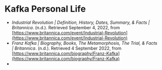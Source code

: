 # Kafka Personal Life
- _Industrial Revolution | Definition, History, Dates, Summary, & Facts | Britannica_. (n.d.). Retrieved September 4, 2022, from [https://www.britannica.com/event/Industrial-Revolution](https://www.britannica.com/event/Industrial-Revolution)
- _Franz Kafka | Biography, Books, The Metamorphosis, The Trial, & Facts | Britannica_. (n.d.). Retrieved 4 September 2022, from [https://www.britannica.com/biography/Franz-Kafka](https://www.britannica.com/biography/Franz-Kafka)
- 